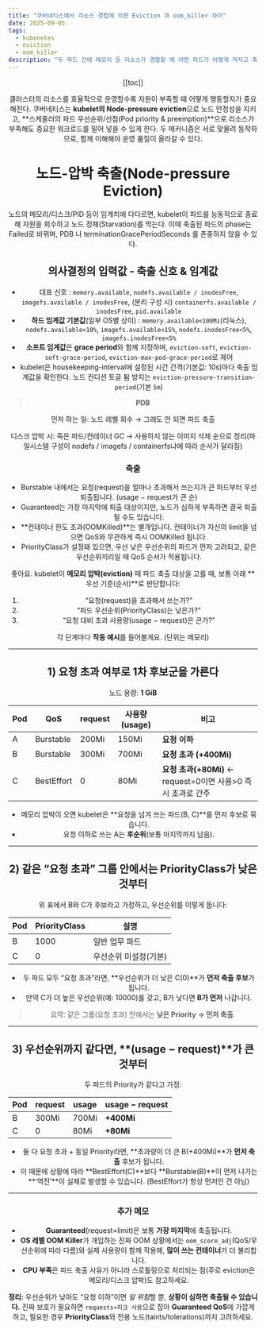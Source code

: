 ```yaml
---
title: "쿠버네티스에서 리소스 경합에 의한 Eviction 과 oom_killer 차이"
date: 2025-09-05
tags:
  - kubenetes
  - eviction
  - oom_killer
description: "두 파드 간에 메모리 등 리소스가 경합할 때 어떤 파드가 어떻게 꺼지고 축출되는지 알아보자"
---
```


<Header />

[[toc]]

클러스터의 리소스를 효율적으로 운영할수록 자원이 부족할 때 어떻게 행동할지가 중요해진다. 쿠버네티스는 **kubelet의 Node-pressure eviction**으로 노드 안정성을 지키고, **스케줄러의 파드 우선순위/선점(Pod priority & preemption)**으로 리소스가 부족해도 중요한 워크로드를 밀어 넣을 수 있게 한다. 두 메커니즘은 서로 맞물려 동작하므로, 함께 이해해야 운영 품질이 올라갈 수 있다.

# 노드-압박 축출(Node-pressure Eviction)

노드의 메모리/디스크/PID 등이 임계치에 다다르면, kubelet이 파드를 능동적으로 종료해 자원을 회수하고 노드 정체(Starvation)를 막는다. 이때 축출된 파드의 phase는 Failed로 바뀌며, PDB 나 terminationGracePeriodSeconds 를 존중하지 않을 수 있다.

## 의사결정의 입력값 - **축출 신호 & 임계값**

- 대표 신호 :  `memory.available`, `nodefs.available / inodesFree`, `imagefs.available / inodesFree`, (분리 구성 시) `containerfs.available / inodesFree`, `pid.available`
- **하드 임계값 기본값**(일부 OS별 상이) :  `memory.available<100Mi`(리눅스), `nodefs.available<10%`, `imagefs.available<15%`, `nodefs.inodesFree<5%`, `imagefs.inodesFree<5%`
- **소프트 임계값**은 **grace period**와 함께 지정하며, `eviction-soft`, `eviction-soft-grace-period`, `eviction-max-pod-grace-period`로 제어
- kubelet은 housekeeping-interval에 설정된 시간 간격(기본값: 10s)마다 축출 임계값을 확인한다. 노드 컨디션 토글 튐 방지는 `eviction-pressure-transition-period`(기본 `5m`)

> **PDB**

먼저 하는 일: 노드 레벨 회수 → 그래도 안 되면 파드 축출

디스크 압박 시: 죽은 파드/컨테이너 GC → 사용하지 않는 이미지 삭제 순으로 정리(파일시스템 구성이 nodefs / imagefs / containerfs냐에 따라 순서가 달라짐)

### 축출 

- Burstable 내에서는 요청(request)을 얼마나 초과해서 쓰는지가 큰 파드부터 우선 퇴출됩니다. (usage − request가 큰 순)
- Guaranteed는 가장 마지막에 퇴출 대상이지만, 노드가 심하게 부족하면 결국 퇴출될 수도 있습니다.
- **컨테이너 한도 초과(OOMKilled)**는 별개입니다. 컨테이너가 자신의 limit을 넘으면 QoS와 무관하게 즉시 OOMKilled 됩니다.
- PriorityClass가 설정돼 있으면, 우선 낮은 우선순위의 파드가 먼저 고려되고, 같은 우선순위끼리일 때 QoS 순서가 적용됩니다.



좋아요. kubelet이 **메모리 압박(eviction)** 때 파드 축출 대상을 고를 때, 보통 아래 **우선 기준(순서)**로 판단합니다:

1. “요청(request)을 초과해서 쓰는가?”
2. “파드 우선순위(PriorityClass)는 낮은가?”
3. “요청 대비 초과 사용량(usage − request)은 큰가?”

각 단계마다 **작동 예시**를 들어볼게요. (단위는 메모리)

------

## 1) 요청 초과 여부로 1차 후보군을 가른다

노드 용량: **1 GiB**

| Pod  | QoS        | request | 사용량(usage) | 비고                                                         |
| ---- | ---------- | ------- | ------------- | ------------------------------------------------------------ |
| A    | Burstable  | 200Mi   | 150Mi         | **요청 이하**                                                |
| B    | Burstable  | 300Mi   | 700Mi         | **요청 초과 (+400Mi)**                                       |
| C    | BestEffort | 0       | 80Mi          | **요청 초과(+80Mi)** ← request=0이면 사용>0 즉시 초과로 간주 |

- 메모리 압박이 오면 kubelet은 **요청을 넘겨 쓰는 파드(B, C)**를 먼저 후보로 묶습니다.
- 요청 이하로 쓰는 A는 **후순위**(보통 마지막까지 남음).

------

## 2) 같은 “요청 초과” 그룹 안에서는 **PriorityClass**가 낮은 것부터

위 표에서 B와 C가 후보라고 가정하고, 우선순위를 이렇게 둡니다:

| Pod  | PriorityClass | 설명                  |
| ---- | ------------- | --------------------- |
| B    | 1000          | 일반 업무 파드        |
| C    | 0             | 우선순위 미설정(기본) |

- 두 파드 모두 “요청 초과”라면, **우선순위가 더 낮은 C(0)**가 **먼저 축출 후보**가 됩니다.
- 만약 C가 더 높은 우선순위(예: 10000)를 갖고, B가 낮다면 **B가 먼저** 나갑니다.

> 요약: 같은 그룹(요청 초과) 안에서는 **낮은 Priority → 먼저 축출**.

------

## 3) 우선순위까지 같다면, **(usage − request)**가 큰 것부터

두 파드의 Priority가 같다고 가정:

| Pod  | request | usage | usage − request |
| ---- | ------- | ----- | --------------- |
| B    | 300Mi   | 700Mi | **+400Mi**      |
| C    | 0       | 80Mi  | **+80Mi**       |

- 둘 다 요청 초과 + 동일 Priority라면, **초과량이 더 큰 B(+400Mi)**가 **먼저 축출** 후보가 됩니다.
- 이 때문에 상황에 따라 **BestEffort(C)**보다 **Burstable(B)**이 먼저 나가는 **‘역전’**이 실제로 발생할 수 있습니다. (BestEffort가 항상 먼저인 건 아님)

------

### 추가 메모

- **Guaranteed**(request=limit)은 보통 **가장 마지막**에 축출됩니다.
- **OS 레벨 OOM Killer**가 개입하는 진짜 OOM 상황에서는 `oom_score_adj`(QoS/우선순위에 따라 다름)와 실제 사용량이 함께 작용해, **많이 쓰는 컨테이너**가 더 불리합니다.
- **CPU 부족**은 파드 축출 사유가 아니라 스로틀링으로 처리되는 점(주로 eviction은 메모리/디스크 압박)도 참고하세요.

**정리:** 우선순위가 낮아도 “요청 이하”이면 *덜 위험*할 뿐, **상황이 심하면 축출될 수 있습니다.**
 진짜 보호가 필요하면 `requests≈피크 사용`으로 잡아 **Guaranteed QoS**에 가깝게 하고, 필요한 경우 **PriorityClass**와 전용 노드(taints/tolerations)까지 고려하세요.

<Footer/>